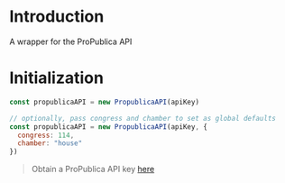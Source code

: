 # Introduction

A wrapper for the ProPublica API

# Initialization

```javascript
const propublicaAPI = new PropublicaAPI(apiKey)

// optionally, pass congress and chamber to set as global defaults
const propublicaAPI = new PropublicaAPI(apiKey, {
  congress: 114,
  chamber: "house"
})
```

> Obtain a ProPublica API key [here](https://www.propublica.org/datastore/api/propublica-congress-api)
